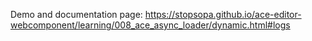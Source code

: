 
Demo and documentation page: https://stopsopa.github.io/ace-editor-webcomponent/learning/008_ace_async_loader/dynamic.html#logs